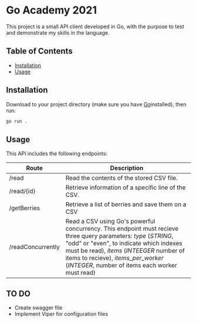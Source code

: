 # Go Academy 2021

This project is a small API client developed in Go, with the purpose to test and demonstrate my skills in the language.

## Table of Contents

- [Installation](#installation)
- [Usage](#usage)

## Installation

Download to your project directory (make sure you have [Go](https://golang.org/doc/install)installed), then run:

```sh
go run .
```

## Usage



This API includes the following endpoints:

|Route|Description|
--- | ---
|/read|Read the contents of the stored CSV file.
|/read/{id}|Retrieve information of a specific line of the CSV.
|/getBerries|Retrieve a list of berries and save them on a CSV
|/readConcurrently|Read a CSV using Go's powerful concurrency. This endpoint must recieve three query parameters: *type* (*STRING*, "odd" or "even", to indicate which indexes must be read), *items* (*INTEEGER* number of items to recieve), *items_per_worker* (*INTEGER*, number of items each worker must read)

## TO DO
- Create swagger file
- Implement Viper for configuration files

